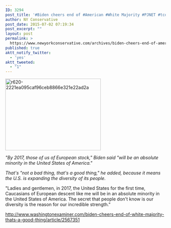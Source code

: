 ```yaml
---
ID: 3294
post_title: '#Biden cheers end of #American #White Majority #PJNET #tcot'
author: NY Conservative
post_date: 2015-07-02 07:19:34
post_excerpt: ""
layout: post
permalink: >
  https://www.newyorkconservative.com/archives/biden-cheers-end-of-american-white-majority-pjnet-tcot/
published: true
aktt_notify_twitter:
  - 'yes'
aktt_tweeted:
  - "1"
---
```

<a href="http://newyorkconservative.s3.amazonaws.com/wp-content/uploads/2015/07/r620-2221ea095caf96ceb8866e321e22ad2a.jpg"><img class="alignnone size-medium wp-image-3295" src="http://newyorkconservative.s3.amazonaws.com/wp-content/uploads/2015/07/r620-2221ea095caf96ceb8866e321e22ad2a-300x225.jpg" alt="r620-2221ea095caf96ceb8866e321e22ad2a" width="300" height="225" /></a>

<em>"By 2017, those of us of European stock," Biden said "will be an absolute minority in the United States of America."</em>

<em>That's "not a bad thing, that's a good thing," he added, because it means the U.S. is expanding the diversity of its people.</em>

"Ladies and gentlemen, in 2017, the United States for the first time, Caucasians of European descent like me will be in an absolute minority in the United States of America. The secret that people don't know is our diversity is the reason for our incredible strength."

<a href="http://www.washingtonexaminer.com/biden-cheers-end-of-white-majority-thats-a-good-thing/article/2567351">http://www.washingtonexaminer.com/biden-cheers-end-of-white-majority-thats-a-good-thing/article/2567351</a>